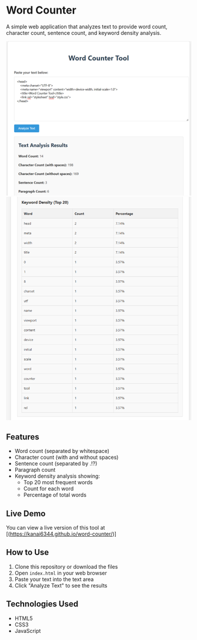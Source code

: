 # Word Counter

A simple web application that analyzes text to provide word count, character count, sentence count, and keyword density analysis.

![Word Counter Preview](wc1.png)
![Word Counter Preview2](wc2.png)



## Features

- Word count (separated by whitespace)
- Character count (with and without spaces)
- Sentence count (separated by .!?)
- Paragraph count
- Keyword density analysis showing:
  - Top 20 most frequent words
  - Count for each word
  - Percentage of total words
 

## Live Demo

You can view a live version of this tool at [(https://kanai6344.github.io/word-counter/)]


## How to Use

1. Clone this repository or download the files
2. Open `index.html` in your web browser
3. Paste your text into the text area
4. Click "Analyze Text" to see the results


## Technologies Used

- HTML5
- CSS3
- JavaScript
